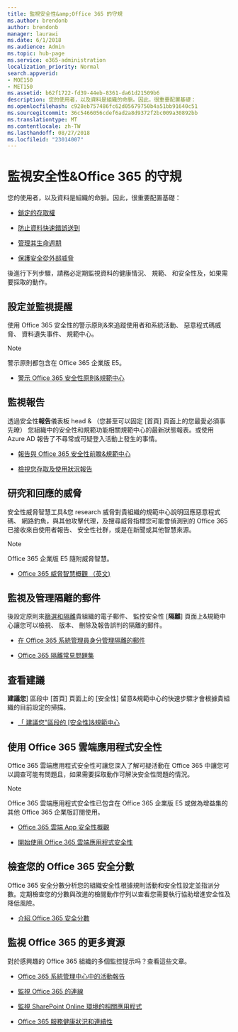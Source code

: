 ```yaml
---
title: 監視安全性&amp;Office 365 的守規
ms.author: brendonb
author: brendonb
manager: laurawi
ms.date: 6/1/2018
ms.audience: Admin
ms.topic: hub-page
ms.service: o365-administration
localization_priority: Normal
search.appverid:
- MOE150
- MET150
ms.assetid: b62f1722-fd39-44eb-8361-da61d21509b6
description: 您的使用者，以及資料是組織的命脈。因此，很重要配置基礎：
ms.openlocfilehash: c928eb757486fc62d05679750b4a51bb91640c51
ms.sourcegitcommit: 36c5466056cdef6ad2a8d9372f2bc009a30892bb
ms.translationtype: MT
ms.contentlocale: zh-TW
ms.lasthandoff: 08/27/2018
ms.locfileid: "23014007"
---
```

# <a name="monitor-security-amp-compliance-in-office-365"></a>監視安全性&amp;Office 365 的守規

您的使用者，以及資料是組織的命脈。因此，很重要配置基礎：
  
- [鎖定的存取權](protect-access-to-data-and-services.md)
    
- [防止資料快速錯誤送到](data-loss-prevention-policies.md)
    
- [管理其生命週期](manage-data-governance.md)
    
- [保護安全從外部威脅](protect-against-threats.md)
    
後進行下列步驟，請務必定期監視資料的健康情況、 規範、 和安全性及，如果需要採取的動作。 
  
## <a name="set-up-and-monitor-alerts"></a>設定並監視提醒

使用 Office 365 安全性的警示原則&amp;來追蹤使用者和系統活動、 惡意程式碼威脅、 資料遺失事件、 規範中心。 
  
> [!NOTE]
> 警示原則都包含在 Office 365 企業版 E5。 
  
- [警示 Office 365 安全性原則&amp;規範中心](alert-policies.md)
    
## <a name="monitor-reports"></a>監視報告

透過安全性**報告**儀表板 head &amp; （您甚至可以固定 [首頁] 頁面上的您最愛必須事先暸） 您組織中的安全性和規範功能相關規範中心的最新狀態報表。或使用 Azure AD 報告了不尋常或可疑登入活動上發生的事情。 
  
- [報告與 Office 365 安全性前瞻&amp;規範中心](reports-and-insights-in-security-and-compliance.md)
    
- [檢視您存取及使用狀況報告](https://docs.microsoft.com/azure/active-directory/active-directory-view-access-usage-reports)
    
## <a name="research-and-respond-to-threats"></a>研究和回應的威脅

安全性威脅智慧工具&amp;您 research 威脅對貴組織的規範中心說明回應惡意程式碼、 網路釣魚，與其他攻擊代理，及搜尋威脅指標您可能會偵測到的 Office 365已接收來自使用者報告、 安全性社群，或是在新聞或其他智慧來源。
  
> [!NOTE]
> Office 365 企業版 E5 隨附威脅智慧。 
  
- [Office 365 威脅智慧概觀 （英文)](office-365-ti.md)
    
## <a name="monitor-and-manage-quarantined-messages"></a>監視及管理隔離的郵件

後設定原則來[篩選和隔離](quarantine-email-messages.md)貴組織的電子郵件、 監控安全性 [**隔離**] 頁面上&amp;規範中心讓您可以檢視、 版本、 刪除及報告誤判的隔離的郵件。 
  
- [在 Office 365 系統管理員身分管理隔離的郵件](manage-quarantined-messages-and-files.md)
    
- [Office 365 隔離常見問題集](quarantine-faq.md)
    
## <a name="check-recommendations"></a>查看建議

**建議您**] 區段中 [首頁] 頁面上的 [安全性] 留意&amp;規範中心的快速步驟才會根據貴組織的目前設定的掃描。 
  
- [「 建議您"區段的 [安全性]&amp;規範中心](https://support.office.com/article/84277f87-7406-4606-8197-944d5c11bb34)
    
## <a name="use-office-365-cloud-app-security"></a>使用 Office 365 雲端應用程式安全性

Office 365 雲端應用程式安全性可讓您深入了解可疑活動在 Office 365 中讓您可以調查可能有問題且，如果需要採取動作可解決安全性問題的情況。 
  
> [!NOTE]
> Office 365 雲端應用程式安全性已包含在 Office 365 企業版 E5 或做為增益集的其他 Office 365 企業版訂閱使用。 
  
- [Office 365 雲端 App 安全性概觀](office-365-cas-overview.md)
    
- [開始使用 Office 365 雲端應用程式安全性](get-ready-for-office-365-cas.md)
    
## <a name="check-your-office-365-secure-score"></a>檢查您的 Office 365 安全分數

Office 365 安全分數分析您的組織安全性根據規則活動和安全性設定並指派分數。定期檢查您的分數與改進的檢閱動作佇列以查看您需要執行協助增進安全性及降低風險。
  
- [介紹 Office 365 安全分數](office-365-secure-score.md)
    
## <a name="more-resources-for-monitoring-office-365"></a>監視 Office 365 的更多資源

對於感興趣的 Office 365 組織的多個監控提示吗？查看這些文章。 
  
- [Office 365 系統管理中心中的活動報告](https://support.office.com/article/0d6dfb17-8582-4172-a9a9-aed798150263)
    
- [監視 Office 365 的連線](https://support.office.com/article/53cdb60c-a6b2-4848-b3ff-e7b75dc3fd1f)
    
- [監視 SharePoint Online 環境的相關應用程式](https://support.office.com/article/81daca87-ef0c-4602-af89-9a749dbef377)
    
- [Office 365 服務健康狀況和連續性](https://go.microsoft.com/fwlink/?linkid=394289)
    

